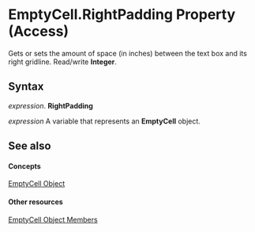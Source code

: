
# EmptyCell.RightPadding Property (Access)

Gets or sets the amount of space (in inches) between the text box and its right gridline. Read/write  **Integer**.


## Syntax

 _expression_. **RightPadding**

 _expression_ A variable that represents an **EmptyCell** object.


## See also


#### Concepts


[EmptyCell Object](6174d31a-6c7c-8472-8a77-5487b8305837.md)
#### Other resources


[EmptyCell Object Members](7a267dc1-a91b-98bf-7a48-4592bcd35610.md)
